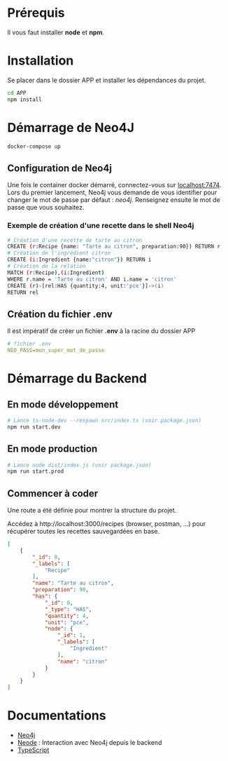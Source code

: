 # Prérequis
Il vous faut installer __node__ et __npm__.

# Installation
Se placer dans le dossier APP et installer les dépendances du projet.

```bash
cd APP
npm install
```

# Démarrage de Neo4J

```bash
docker-compose up
```
## Configuration de Neo4j
Une fois le container docker démarré, connectez-vous sur [localhost:7474](http://localhost:7474). Lors du premier lancement, Neo4j vous demande de vous identifier pour changer le mot de passe par défaut : *neo4j*. Renseignez ensuite le mot de passe que vous souhaitez.

### Exemple de création d'une recette dans le shell Neo4j
```bash
# Création d'une recette de tarte au citron
CREATE (r:Recipe {name: "Tarte au citron", preparation:90}) RETURN r
# Création de l'ingrédient citron
CREATE (i:Ingredient {name:"citron"}) RETURN i
# Création de la relation
MATCH (r:Recipe),(i:Ingredient)
WHERE r.name = 'Tarte au citron' AND i.name = 'citron'
CREATE (r)-[rel:HAS {quantity:4, unit:'pce'}]->(i)
RETURN rel
```

## Création du fichier .env
Il est impératif de créer un fichier __.env__ à la racine du dossier APP

```yaml
# fichier .env
NEO_PASS=mon_super_mot_de_passe
```

# Démarrage du Backend
## En mode développement
```bash
# Lance ts-node-dev --respawn src/index.ts (voir package.json)
npm run start.dev
```

## En mode production
```bash
# Lance node dist/index.js (voir package.json)
npm run start.prod
```

## Commencer à coder
Une route a été définie pour montrer la structure du projet.

Accédez à http://localhost:3000/recipes (browser, postman, ...) pour récupérer toutes les recettes sauvegardées en base.

```json
[
    {
        "_id": 0,
        "_labels": [
            "Recipe"
        ],
        "name": "Tarte au citron",
        "preparation": 90,
        "has": {
            "_id": 0,
            "_type": "HAS",
            "quantity": 4,
            "unit": "pce",
            "node": {
                "_id": 1,
                "_labels": [
                    "Ingredient"
                ],
                "name": "citron"
            }
        }
    }
]
```
# Documentations
- [Neo4j](https://neo4j.com/docs/)
- [Neode](https://www.npmjs.com/package/neode) : Interaction avec Neo4j depuis le backend
- [TypeScript](https://www.typescriptlang.org/docs/handbook/basic-types.html)
